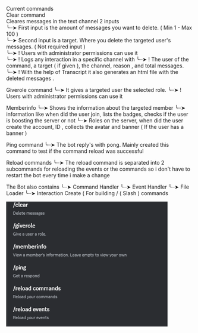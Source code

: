 Current commands<br>
 Clear command <br>
        Cleares messages in the text channel  2 inputs<br>
            ╰┈➤ First input is the amount of messages you want to delete. ( Min 1 - Max 100 ) <br>
                  ╰┈➤ Second input is a target. Where you delete the targeted user's messages. ( Not required input )<br>
                       ╰┈➤ ! Users with administrator permissions can use it  
                         ╰┈➤ ! Logs any interaction  in a specific channel with
                           ╰┈➤ ! The user of the command, a target ( if given ), the channel, reason , and total messages.
                             ╰┈➤ ! With the help of Transcript it also generates an html file with the deleted messages .
 
  Giverole command
    ╰┈➤ It gives a targeted user the selected role.
           ╰┈➤ ! Users with administrator permissions can use it 
  
  Memberinfo
     ╰┈➤ Shows the information about the targeted member
        ╰┈➤  information like when did the user join, lists the badges, checks if the user is boosting the server or not
          ╰┈➤  Roles on the server, when did the user create the account, ID , collects the avatar and banner ( If the user has a banner )
          
  Ping command
    ╰┈➤ The bot reply's with pong. Mainly created this command to test if the command reload was successful
  
  
  Reload commands
    ╰┈➤ The reload command is separated into 2 subcommands for reloading the events or the commands so i don't have to restart the bot every time i make a change



  The Bot also contains 
    ╰┈➤ Command Handler
    ╰┈➤ Event Handler
    ╰┈➤ File Loader
    ╰┈➤ Interaction Create ( For building / ( Slash ) commands 
    
![](https://github.com/onehellcat/Rupert/blob/master/current_bot_commands.png)

